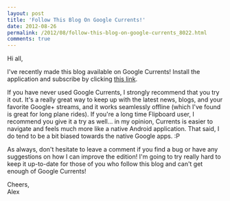 ```yaml
---
layout: post
title: 'Follow This Blog On Google Currents!'
date: 2012-08-26
permalink: /2012/08/follow-this-blog-on-google-currents_8022.html
comments: true
---
```


Hi all,

I've recently made this blog available on Google Currents! Install the application and
subscribe by clicking [this link](https://www.google.com/producer/editions/CAow5Ir3AQ/android_design_patterns).

If you have never used Google Currents, I strongly recommend that you try it out. It's a
really great way to keep up with the latest news, blogs, and your favorite Google+ streams,
and it works seamlessly offline (which I've found is great for long plane rides). If you're
a long time Flipboard user, I recommend you give it a try as well... in my opinion, Currents
is easier to navigate and feels much more like a native Android application. That said,
I do tend to be a bit biased towards the native Google apps. :P

As always, don't hesitate to leave a comment if you find a bug or have any suggestions on
how I can improve the edition! I'm going to try really hard to keep it up-to-date for those
of you who follow this blog and can't get enough of Google Currents!

Cheers,<br>
Alex